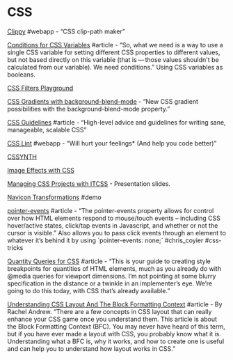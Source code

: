 # CSS

[Clippy](http://bennettfeely.com/clippy/) \#webapp - “CSS clip-path maker”

[Conditions for CSS Variables](http://kizu.ru/en/fun/conditions-for-css-variables/) \#article - “So, what we need is a way to use a sin­gle CSS vari­able for set­ting dif­fer­ent CSS prop­er­ties to dif­fer­ent val­ues, but not based di­rectly on this vari­able \(that is — those val­ues shouldn't be cal­cu­lated from our vari­able\). We need con­di­tions.” Using CSS variables as booleans.

[CSS Filters Playground](http://bennettfeely.com/filters/)

[CSS Gradients with background-blend-mode](http://bennettfeely.com/gradients/) - “New CSS gradient possibilities with the background-blend-mode property.”

[CSS Guidelines](https://cssguidelin.es) \#article - “High-level advice and guidelines for writing sane, manageable, scalable CSS”

[CSS Lint](http://csslint.net/) \#webapp - “Will hurt your feelings\* \(And help you code better\)”

[CSSYNTH](http://bennettfeely.com/cssynth/)

[Image Effects with CSS](https://bennettfeely.com/image-effects/)

[Managing CSS Projects with ITCSS](https://speakerdeck.com/dafed/managing-css-projects-with-itcss) - Presentation slides.

[Navicon Transformations](https://codepen.io/bennettfeely/pen/twbyA) \#demo

[pointer-events](https://css-tricks.com/almanac/properties/p/pointer-events/) \#article - “The pointer-events property allows for control over how HTML elements respond to mouse/touch events – including CSS hover/active states, click/tap events in Javascript, and whether or not the cursor is visible.” Also allows you to pass click events through an element to whatever it’s behind it by using \`pointer-events: none;\` \#chris\_coyier \#css-tricks

[Quantity Queries for CSS](http://alistapart.com/article/quantity-queries-for-css) \#article - “This is your guide to creating style breakpoints for quantities of HTML elements, much as you already do with @media queries for viewport dimensions. I’m not pointing at some blurry specification in the distance or a twinkle in an implementer’s eye. We’re going to do this today, with CSS that’s already available.”

[Understanding CSS Layout And The Block Formatting Context](https://www.smashingmagazine.com/2017/12/understanding-css-layout-block-formatting-context/) \#article - By Rachel Andrew. “There are a few concepts in CSS layout that can really enhance your CSS game once you understand them. This article is about the Block Formatting Context \(BFC\). You may never have heard of this term, but if you have ever made a layout with CSS, you probably know what it is. Understanding what a BFC is, why it works, and how to create one is useful and can help you to understand how layout works in CSS.”

